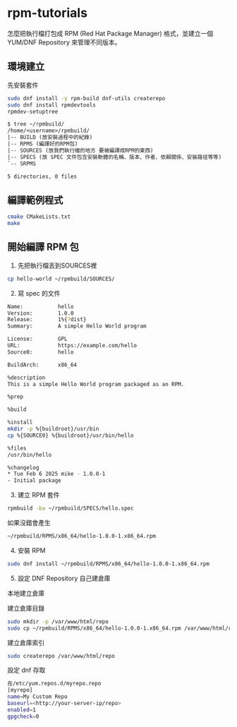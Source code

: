 # rpm-tutorials

怎麼把執行檔打包成 RPM (Red Hat Package Manager) 格式，並建立一個 YUM/DNF Repository 來管理不同版本。

## 環境建立

先安裝套件

```bash
sudo dnf install -y rpm-build dnf-utils createrepo
sudo dnf install rpmdevtools
rpmdev-setuptree
```

```txt
$ tree ~/rpmbuild/
/home/<username>/rpmbuild/
|-- BUILD (放安裝過程中的紀錄)
|-- RPMS (編譯好的RPM包)
|-- SOURCES (放我們執行檔的地方 要被編譯成RPM的東西)
|-- SPECS (放 SPEC 文件包含安裝軟體的名稱、版本、作者、依賴關係、安裝路徑等等)
`-- SRPMS

5 directories, 0 files
```

## 編譯範例程式

```bash
cmake CMakeLists.txt
make
```

## 開始編譯 RPM 包

1. 先把執行檔丟到SOURCES裡

```bash
cp hello-world ~/rpmbuild/SOURCES/
```

2. 寫 spec 的文件

```bash
Name:           hello
Version:        1.0.0
Release:        1%{?dist}
Summary:        A simple Hello World program

License:        GPL
URL:            https://example.com/hello
Source0:        hello

BuildArch:      x86_64

%description
This is a simple Hello World program packaged as an RPM.

%prep

%build

%install
mkdir -p %{buildroot}/usr/bin
cp %{SOURCE0} %{buildroot}/usr/bin/hello

%files
/usr/bin/hello

%changelog
* Tue Feb 6 2025 mike - 1.0.0-1
- Initial package
```

3. 建立 RPM 套件

```bash
rpmbuild -ba ~/rpmbuild/SPECS/hello.spec
```

如果沒錯會產生

```bash
~/rpmbuild/RPMS/x86_64/hello-1.0.0-1.x86_64.rpm
```

4. 安裝 RPM

```bash
sudo dnf install ~/rpmbuild/RPMS/x86_64/hello-1.0.0-1.x86_64.rpm
```

5. 設定 DNF Repository 自己建倉庫

本地建立倉庫

建立倉庫目錄

```bash
sudo mkdir -p /var/www/html/repo
sudo cp ~/rpmbuild/RPMS/x86_64/hello-1.0.0-1.x86_64.rpm /var/www/html/repo/
```

建立倉庫索引

```bash
sudo createrepo /var/www/html/repo
```

設定 dnf 存取

```bash
在/etc/yum.repos.d/myrepo.repo
[myrepo]
name=My Custom Repo
baseurl=<http://your-server-ip/repo>
enabled=1
gpgcheck=0
```
